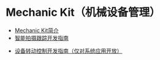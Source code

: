# Mechanic Kit（机械设备管理）<!--mechanic-kit-->
<!--Kit: Mechanic Kit-->
<!--Subsystem: Mechanic-->
<!--Owner: @hobbycao-->
<!--Designer: @saga2025-->
<!--Tester: @zhaodengqi-->
<!--Adviser: @foryourself-->

- [Mechanic Kit简介](mechanic-kit-intro.md)
- [智能拍摄跟踪开发指南](camera-tracking-guide.md)
<!--Del-->
- [设备转动控制开发指南（仅对系统应用开放）](rotation-control-guide-sys.md)
<!--DelEnd-->
